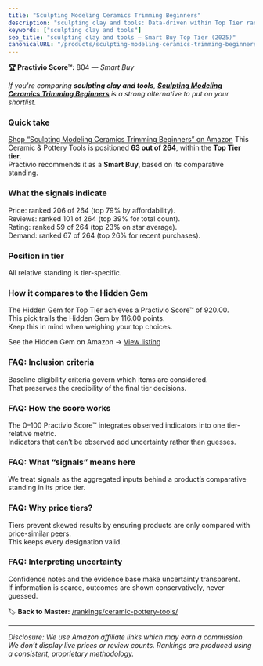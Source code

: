 ```yaml
---
title: "Sculpting Modeling Ceramics Trimming Beginners"
description: "sculpting clay and tools: Data-driven within Top Tier ranking using the Practivio Score™. Positioned by quality, value, demand, findability, momentum."
keywords: ["sculpting clay and tools"]
seo_title: "sculpting clay and tools — Smart Buy Top Tier (2025)"
canonicalURL: "/products/sculpting-modeling-ceramics-trimming-beginners-B0CGZVZ8VM/"
---
```


**🏆 Practivio Score™:** 804 — _Smart Buy_


*If you're comparing **sculpting clay and tools**, **[Sculpting Modeling Ceramics Trimming Beginners](https://www.amazon.com/dp/B0CGZVZ8VM?tag=practivio-20)** is a strong alternative to put on your shortlist.*
### Quick take
[Shop “Sculpting Modeling Ceramics Trimming Beginners” on Amazon](https://www.amazon.com/dp/B0CGZVZ8VM?tag=practivio-20)
This Ceramic & Pottery Tools is positioned **63 out of 264**, within the **Top Tier tier**.  
Practivio recommends it as a **Smart Buy**, based on its comparative standing.

### What the signals indicate
Price: ranked 206 of 264 (top 79% by affordability).  
Reviews: ranked 101 of 264 (top 39% for total count).  
Rating: ranked 59 of 264 (top 23% on star average).  
Demand: ranked 67 of 264 (top 26% for recent purchases).

### Position in tier
All relative standing is tier-specific.

### How it compares to the Hidden Gem
The Hidden Gem for Top Tier achieves a Practivio Score™ of 920.00.  
This pick trails the Hidden Gem by 116.00 points.  
Keep this in mind when weighing your top choices.  

See the Hidden Gem on Amazon → [View listing](https://www.amazon.com/dp/B06XG9XHCG?tag=practivio-20)

### FAQ: Inclusion criteria
Baseline eligibility criteria govern which items are considered.  
That preserves the credibility of the final tier decisions.

### FAQ: How the score works
The 0–100 Practivio Score™ integrates observed indicators into one tier-relative metric.  
Indicators that can’t be observed add uncertainty rather than guesses.

### FAQ: What “signals” means here
We treat signals as the aggregated inputs behind a product’s comparative standing in its price tier.

### FAQ: Why price tiers?
Tiers prevent skewed results by ensuring products are only compared with price-similar peers.  
This keeps every designation valid.

### FAQ: Interpreting uncertainty
Confidence notes and the evidence base make uncertainty transparent.  
If information is scarce, outcomes are shown conservatively, never guessed.


🏷️ **Back to Master:** [/rankings/ceramic-pottery-tools/](/rankings/ceramic-pottery-tools/)

---
_Disclosure: We use Amazon affiliate links which may earn a commission. We don’t display live prices or review counts. Rankings are produced using a consistent, proprietary methodology._
